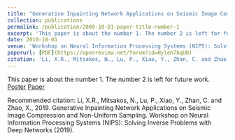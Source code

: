 ```yaml
---
title: "Generative Inpainting Network Applications on Seismic Image Compression and Non-Uniform Sampling"
collection: publications
permalink: /publication/2009-10-01-paper-title-number-1
excerpt: 'This paper is about the number 1. The number 2 is left for future work.'
date: 2010-10-01
venue: 'Workshop on Neural Information Processing Systems (NIPS): Solving Inverse Problems with Deep Networks'
paperurl: [PDF](https://openreview.net/forum?id=Hyleh7hqUH)
citation: 'Li, X.R., Mitsakos, N., Lu, P., Xiao, Y., Zhan, C. and Zhao, X., 2019. Generative Inpainting Network Applications on Seismic Image Compression and Non-Uniform Sampling. Workshop on Neural Information Processing Systems (NIPS): Solving Inverse Problems with Deep Networks (2019).'
---
```

This paper is about the number 1. The number 2 is left for future work.
[Poster](https://www.researchgate.net/publication/343385839_Toward_Zero_Human_Efforts_Iterative_Training_Framework_for_Noisy_Segmentation_Label)
[Paper](https://openreview.net/forum?id=Hyleh7hqUH)

Recommended citation: Li, X.R., Mitsakos, N., Lu, P., Xiao, Y., Zhan, C. and Zhao, X., 2019. Generative Inpainting Network Applications on Seismic Image Compression and Non-Uniform Sampling. Workshop on Neural Information Processing Systems (NIPS): Solving Inverse Problems with Deep Networks (2019). 
